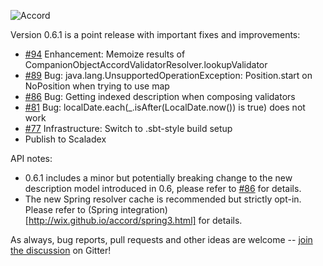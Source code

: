 ![Accord](https://raw.githubusercontent.com/wix/accord/master/assets/accord-logo-light.png?raw=1)

Version 0.6.1 is a point release with important fixes and improvements:

* [#94](https://github.com/wix/accord/issues/94) Enhancement: Memoize results of CompanionObjectAccordValidatorResolver.lookupValidator
* [#89](https://github.com/wix/accord/issues/89) Bug: java.lang.UnsupportedOperationException: Position.start on NoPosition when trying to use map
* [#86](https://github.com/wix/accord/issues/86) Bug: Getting indexed description when composing validators
* [#81](https://github.com/wix/accord/issues/81) Bug: localDate.each(_.isAfter(LocalDate.now()) is true) does not work
* [#77](https://github.com/wix/accord/issues/77) Infrastructure: Switch to .sbt-style build setup
* Publish to Scaladex

API notes:

* 0.6.1 includes a minor but potentially breaking change to the new description model introduced in 0.6, please refer to [#86](https://github.com/wix/accord/issues/86) for details.
* The new Spring resolver cache is recommended but strictly opt-in. Please refer to (Spring integration)[http://wix.github.io/accord/spring3.html] for details.

As always, bug reports, pull requests and other ideas are welcome -- [join the discussion](https://gitter.im/wix/accord?utm_source=share-link&utm_medium=link&utm_campaign=share-link) on Gitter!

